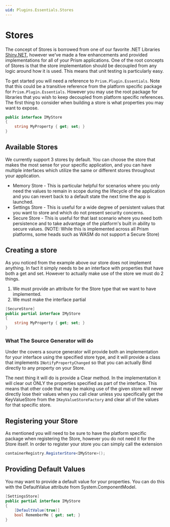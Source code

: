 ```yaml
---
uid: Plugins.Essentials.Stores
---
```


# Stores

The concept of Stores is borrowed from one of our favorite .NET Libraries [Shiny.NET](https://shinylib.net/), however we've made a few enhancements and provided implementations for all of your Prism applications. One of the root concepts of Stores is that the store implementation should be decoupled from any logic around how it is used. This means that unit testing is particularly easy.

To get started you will need a reference to `Prism.Plugin.Essentials`. Note that this could be a transitive reference from the platform specific package for `Prism.Plugin.Essentials`. However you may use the root package for libraries that you wish to keep decoupled from platform specific references. The first thing to consider when building a store is what properties you may want to expose.

```cs
public interface IMyStore
{
    string MyProperty { get; set; }
}
```

## Available Stores

We currently support 3 stores by default. You can choose the store that makes the most sense for your specific application, and you can have multiple interfaces which utilize the same or different stores throughout your application.

- Memory Store - This is particular helpful for scenarios where you only need the values to remain in scope during the lifecycle of the application and you can revert back to a default state the next time the app is launched.
- Settings Store - This is useful for a wide degree of persistent values that you want to store and which do not present security concerns.
- Secure Store - This is useful for that last scenario where you need both persistence and to take advantage of the platform's built in ability to secure values. (NOTE: While this is implemented across all Prism platforms, some heads such as WASM do not support a Secure Store)

## Creating a store

As you noticed from the example above our store does not implement anything. In fact it simply needs to be an interface with properties that have both a get and set. However to actually make use of the store we must do 2 things.

1. We must provide an attribute for the Store type that we want to have implemented.
2. We must make the interface partial

```cs
[SecureStore]
public partial interface IMyStore
{
    string MyProperty { get; set; }
}
```

### What The Source Generator will do

Under the covers a source generator will provide both an implementation for your interface using the specified store type, and it will provide a class that implements `INotifyPropertyChanged` so that you can actually Bind directly to any property on your Store.

The next thing it will do is provide a Clear method. In the implementation it will clear out ONLY the properties specified as part of the interface. This means that other code that may be making use of the given store will never directly lose their values when you call clear unless you specifically get the KeyValueStore from the `IKeyValueStoreFactory` and clear all of the values for that specific store.

## Registering your Store

As mentioned you will need to be sure to have the platform specific package when registering the Store, however you do not need it for the Store itself. In order to register your store you can simply call the extension

```cs
containerRegistry.RegisterStore<IMyStore>();
```

## Providing Default Values

You may want to provide a default value for your properties. You can do this with the DefaultValue attribute from System.ComponentModel.

```cs
[SettingsStore]
public partial interface IMyStore
{
    [DefaultValue(true)]
    bool RememberMe { get; set; }
}
```

